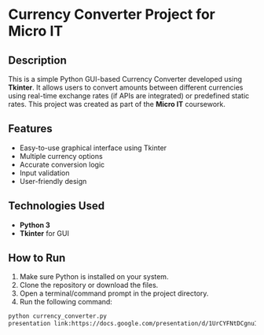 # Currency Converter Project for Micro IT

## Description

This is a simple Python GUI-based Currency Converter developed using **Tkinter**. It allows users to convert amounts between different currencies using real-time exchange rates (if APIs are integrated) or predefined static rates. This project was created as part of the **Micro IT** coursework.

## Features

- Easy-to-use graphical interface using Tkinter
- Multiple currency options
- Accurate conversion logic
- Input validation
- User-friendly design

## Technologies Used

- **Python 3**
- **Tkinter** for GUI

## How to Run

1. Make sure Python is installed on your system.
2. Clone the repository or download the files.
3. Open a terminal/command prompt in the project directory.
4. Run the following command:

```bash
python currency_converter.py
presentation link:https://docs.google.com/presentation/d/1UrCYFNtDCgnuI-z7CNHf8FW2FFzeoad3/edit?usp=drive_link&ouid=103712310719090450572&rtpof=true&sd=true
